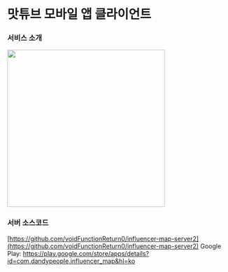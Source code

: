 # 맛튜브 모바일 앱 클라이언트

### 서비스 소개
<img width="360" src="https://github.com/user-attachments/assets/c9ca9a16-c24b-4940-a5a1-593c5493e32e" />

### 서버 소스코드
[https://github.com/voidFunctionReturn0/influencer-map-server2](https://github.com/voidFunctionReturn0/influencer-map-server2)
Google Play: https://play.google.com/store/apps/details?id=com.dandypeople.influencer_map&hl=ko
